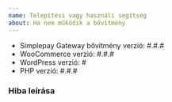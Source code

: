 ```yaml
---
name: Telepítési vagy használi segítség
about: Ha nem működik a bővítmény
---
```


- Simplepay Gateway bővítmény verzió: #.#.#
- WooCommerce verzió: #.#.#
- WordPress verzió: #
- PHP verzió: #.#.#

### Hiba leírása
